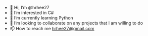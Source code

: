 - 👋 Hi, I’m @hrhee27
- 👀 I’m interested in C#
- 🌱 I’m currently learning Python
- 💞️ I’m looking to collaborate on any projects that I am willing to do
- 📫 How to reach me hrhee27@gmail.com



<!---
hrhee27/hrhee27 is a ✨ special ✨ repository because its `README.md` (this file) appears on your GitHub profile.
You can click the Preview link to take a look at your changes.
--->

